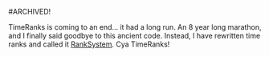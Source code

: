 #ARCHIVED!

TimeRanks is coming to an end... it had a long run. An 8 year long marathon, and I finally said goodbye to this ancient code. Instead, I have rewritten time ranks and called it [RankSystem](https://github.com/Average-Org/RankSystem/). Cya TimeRanks!
